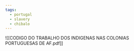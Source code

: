 ```yaml
---
tags:
  - portugal
  - slavery
  - chibalo
---
```

![[CODIGO DO TRABALHO DOS INDIGENAS NAS COLONIAS PORTUGUESAS DE AF.pdf]]